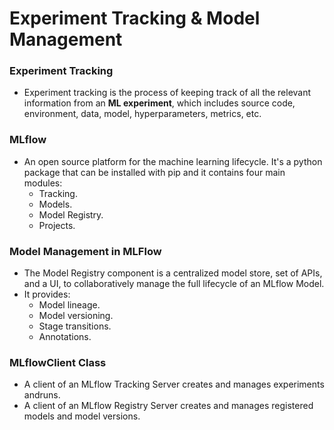 # **Experiment Tracking & Model Management**

### **Experiment Tracking**
- Experiment tracking is the process of keeping track of all the relevant information from an **ML experiment**, which includes source code, environment, data, model, hyperparameters, metrics, etc.


### **MLflow**
- An open source platform for the machine learning lifecycle. It's a python package that can be installed with pip and it contains four main modules:
	- Tracking.
	- Models.
	- Model Registry.
	- Projects.

### **Model Management in MLFlow**
- The Model Registry component is a centralized model store, set of APIs, and a UI, to collaboratively manage the full lifecycle of an MLflow Model. 
- It provides:
   - Model lineage.
   - Model versioning.
   - Stage transitions.
   - Annotations.

### **MLflowClient Class**
- A client of an MLflow Tracking Server creates and manages experiments andruns.
- A client of an MLflow Registry Server creates and manages registered models and model versions. 
